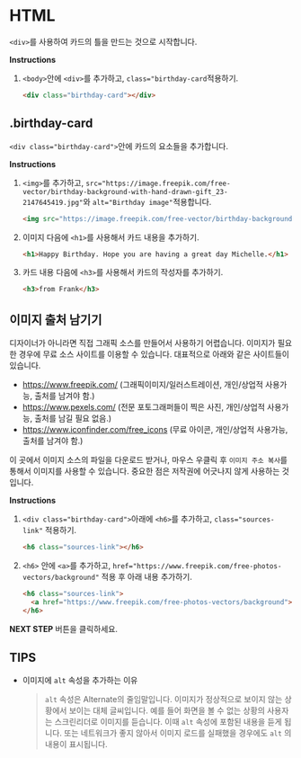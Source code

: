 # HTML
`<div>`를 사용하여 카드의 틀을 만드는 것으로 시작합니다.

**Instructions**
1. `<body>`안에 `<div>`를 추가하고, `class="birthday-card`적용하기. 
    ```html
    <div class="birthday-card"></div>
    ```



## .birthday-card
`<div class="birthday-card">`안에 카드의 요소들을 추가합니다. 

**Instructions**
1. `<img>`를 추가하고,  `src="https://image.freepik.com/free-vector/birthday-background-with-hand-drawn-gift_23-2147645419.jpg"`와  `alt="Birthday image"`적용합니다. 
    ```html
    <img src="https://image.freepik.com/free-vector/birthday-background-with-hand-drawn-gift_23-2147645419.jpg" alt="Birthday Image">
    ```
1. 이미지 다음에 `<h1>`를 사용해서 카드 내용을 추가하기.  
    ```html
    <h1>Happy Birthday. Hope you are having a great day Michelle.</h1> 
    ```
1. 카드 내용 다음에 `<h3>`를 사용해서 카드의 작성자를 추가하기. 
    ```html
    <h3>from Frank</h3>
    ```



## 이미지 출처 남기기
디자이너가 아니라면 직접 그래픽 소스를 만들어서 사용하기 어렵습니다. 이미지가 필요한 경우에 무료 소스 사이트를 이용할 수 있습니다. 대표적으로 아래와 같은 사이트들이 있습니다.
* https://www.freepik.com/ (그래픽이미지/일러스트레이션, 개인/상업적 사용가능, 출처를 남겨야 함.)
* https://www.pexels.com/ (전문 포토그래퍼들이 찍은 사진, 개인/상업적 사용가능, 출처를 남길 필요 없음.)
* https://www.iconfinder.com/free_icons (무료 아이콘, 개인/상업적 사용가능, 출처를 남겨야 함.)

이 곳에서 이미지 소스의 파일을 다운로드 받거나, 마우스 우클릭 후 `이미지 주소 복사`를 통해서 이미지를 사용할 수 있습니다. 중요한 점은 저작권에 어긋나지 않게 사용하는 것입니다. 

**Instructions**
1. `<div class="birthday-card">`아래에 `<h6>`를 추가하고, `class="sources-link"` 적용하기.
    ```html
    <h6 class="sources-link"></h6>
    ```
1. `<h6>` 안에 `<a>`를 추가하고, `href="https://www.freepik.com/free-photos-vectors/background"` 적용 후 아래 내용 추가하기.  
    ```html
    <h6 class="sources-link">
      <a href="https://www.freepik.com/free-photos-vectors/background">Background vector created by Freepik</a>
    </h6> 
    ```



**NEXT STEP** 버튼을 클릭하세요.



## TIPS
* 이미지에 `alt` 속성을 추가하는 이유
    > `alt` 속성은 Alternate의 줄임말입니다. 이미지가 정상적으로 보이지 않는 상황에서 보이는 대체 글씨입니다. 예를 들어 화면을 볼 수 없는 상황의 사용자는 스크린리더로 이미지를 듣습니다. 이때 `alt` 속성에 포함된 내용을 듣게 됩니다. 또는 네트워크가 좋지 않아서 이미지 로드를 실패했을 경우에도 `alt` 의 내용이 표시됩니다.